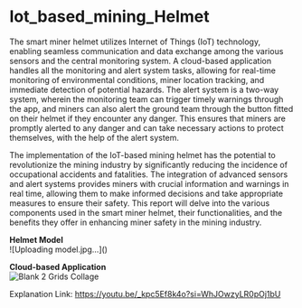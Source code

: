 # Iot_based_mining_Helmet

<p>The smart miner helmet utilizes Internet of Things (IoT) technology, enabling seamless communication and data exchange among the various sensors and the central monitoring system. A cloud-based application handles all the monitoring and alert system tasks, allowing for real-time monitoring of environmental conditions, miner location tracking, and immediate detection of potential hazards. The alert system is a two-way system, wherein the monitoring team can trigger timely warnings through the app, and miners can also alert the ground team through the button fitted on their helmet if they encounter any danger. This ensures that miners are promptly alerted to any danger and can take necessary actions to protect themselves, with the help of the alert system.

The implementation of the IoT-based mining helmet has the potential to revolutionize the mining industry by significantly reducing the incidence of occupational accidents and fatalities. The integration of advanced sensors and alert systems provides miners with crucial information and warnings in real time, allowing them to make informed decisions and take appropriate measures to ensure their safety. This report will delve into the various components used in the smart miner helmet, their functionalities, and the benefits they offer in enhancing miner safety in the mining industry.
</p>
<b>Helmet Model</b><br>
![Uploading model.jpg…]()


<b> Cloud-based Application </b><br>
![Blank 2 Grids Collage](https://github.com/ipsit33/Iot_based_mining_Helmet/assets/85749577/a1b879c8-d6bc-48b0-94db-055dc4ca6fff)


Explanation Link: https://youtu.be/_kpc5Ef8k4o?si=WhJOwzyLR0pOj1bU
